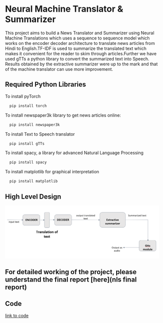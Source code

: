 
# Neural Machine Translator & Summarizer

This project aims to build a News
Translator and Summarizer using Neural
Machine Translations which uses a sequence to
sequence model which works on the encoder
decoder architecture to translate news articles
from Hindi to English.TF-IDF is used to
summarize the translated text which makes
it convenient for the reader to skim through
articles.Further we have used gTTs a python
library to convert the summarized text into
Speech. Results obtained by the extractive
summarizer were up to the mark and that of the
machine translator can use more improvement.




## Required Python Libraries
To install pyTorch
```bash
  pip install torch
```
To install newspaper3k library to get news articles online:
```bash
  pip install newspaper3k
```
To install Text to Speech translator
```bash
  pip install gTTs
```
To install spacy, a library for advanced Natural Language Processing
```bash
  pip install spacy
```
To install matplotlib for graphical interpretation
```bash
  pip install matplotlib
```
## High Level Design

![HLD](images/HLD_NMT&S.png)



## For detailed working of the project, please understand the final report [here](nls final report)

## Code

[link to code](CODE/)

